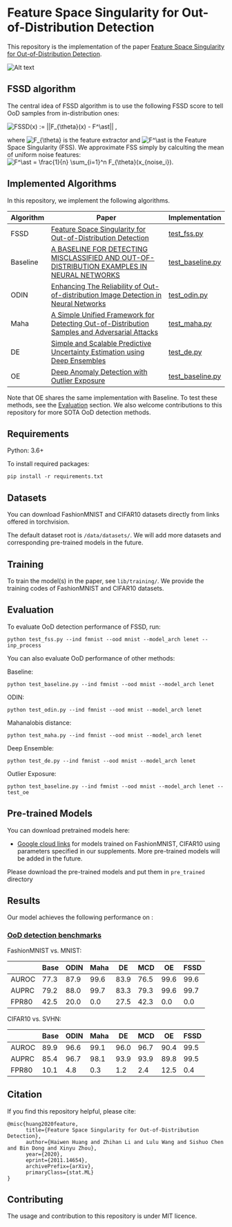 # Feature Space Singularity for Out-of-Distribution Detection

This repository is the implementation of the paper [Feature Space Singularity for Out-of-Distribution Detection](https://arxiv.org/abs/2011.14654). 


![Alt text](pics/fssd_img1.jpg?raw=true "Title")

## FSSD algorithm
The central idea of FSSD algorithm is to use the following FSSD score to tell OoD samples from in-distribution ones:

<!-- ```math
FSSD(x) := ||F_{\theta}(x) - F^\ast|| ,
``` -->
<img src="https://latex.codecogs.com/svg.latex?FSSD(x)&space;:=&space;||F_{\theta}(x)&space;-&space;F^\ast||&space;," title="FSSD(x) := ||F_{\theta}(x) - F^\ast|| ," />

where <img src="https://latex.codecogs.com/svg.latex?F_{\theta}" title="F_{\theta}" /> is the feature extractor and <img src="https://latex.codecogs.com/svg.latex?F^\ast" title="F^\ast" /> is the Feature Space Singularity (FSS). 
We approximate FSS simply by calculting the mean of uniform noise features: <img src="https://latex.codecogs.com/svg.latex?F^\ast&space;=&space;\frac{1}{n}&space;\sum_{i=1}^n&space;F_{\theta}(x_{noise_i})" title="F^\ast = \frac{1}{n} \sum_{i=1}^n F_{\theta}(x_{noise_i})" />.

## Implemented Algorithms
In this repository, we implement the following algorithms. 

| Algorithm | Paper | Implementation |
| --------- | ---------- | -------------- |
| FSSD      |[Feature Space Singularity for Out-of-Distribution Detection](https://arxiv.org/abs/2011.14654)  |   [test_fss.py](test_fss.py)  |
| Baseline  | [A BASELINE FOR DETECTING MISCLASSIFIED AND OUT-OF-DISTRIBUTION EXAMPLES IN NEURAL NETWORKS](https://arxiv.org/pdf/1610.02136.pdf) |  [test_baseline.py](test_baseline.py)   |
| ODIN      | [Enhancing The Reliability of Out-of-distribution Image Detection in Neural Networks](https://arxiv.org/abs/1706.02690) |  [test_odin.py](test_odin.py)  |
| Maha      |  [A Simple Unified Framework for Detecting Out-of-Distribution Samples and Adversarial Attacks](https://arxiv.org/abs/1807.03888)          |  [test_maha.py](test_maha.py)  |
| DE        | [Simple and Scalable Predictive Uncertainty Estimation using Deep Ensembles](https://arxiv.org/abs/1612.01474)  | [test_de.py](test_de.py) |
| OE        |[Deep Anomaly Detection with Outlier Exposure](https://arxiv.org/abs/1812.04606)  |  [test_baseline.py](test_baseline.py)  |

Note that OE shares the same implementation with Baseline. To test these methods, see the [Evaluation](#evaluation) section. We also welcome contributions to this repository for more SOTA OoD detection methods.



## Requirements
Python: 3.6+

To install required packages:

```setup
pip install -r requirements.txt
```

## Datasets
You can download FashionMNIST and CIFAR10 datasets directly from links offered in torchvision. 
<!-- For other datasets, please download the datasets from [this link](https://drive.google.com/datasets).  -->
The default dataset root is `/data/datasets/`.  We will add more datasets and corresponding pre-trained models in the future.

## Training

To train the model(s) in the paper, see `lib/training/`. We provide the training codes of FashionMNIST and CIFAR10 datasets.


<!-- >📋  Describe how to train the models, with example commands on how to train the models in your paper, including the full training procedure and appropriate hyperparameters. -->

## Evaluation

To evaluate OoD detection performance of FSSD, run:

```eval
python test_fss.py --ind fmnist --ood mnist --model_arch lenet --inp_process
```

You can also evaluate OoD performance of other methods:

Baseline:
```eval
python test_baseline.py --ind fmnist --ood mnist --model_arch lenet
```

ODIN:
```eval
python test_odin.py --ind fmnist --ood mnist --model_arch lenet
```
Mahanalobis distance:
```eval
python test_maha.py --ind fmnist --ood mnist --model_arch lenet
```
Deep Ensemble:
```eval
python test_de.py --ind fmnist --ood mnist --model_arch lenet
```
Outlier Exposure:
```eval
python test_baseline.py --ind fmnist --ood mnist --model_arch lenet --test_oe
```

## Pre-trained Models

You can download pretrained models here:

- [Google cloud links](https://drive.google.com/drive/folders/1S-xv1xnvMrYFtCNomKT8w4k3bPSDwucx?usp=sharing) for models trained on FashionMNIST, CIFAR10 using parameters specified in our supplements.  More pre-trained models will be added in the future.

Please download the pre-trained models and put them in `pre_trained` directory


## Results

Our model achieves the following performance on :

### [OoD detection benchmarks](https://paperswithcode.com/task/out-of-distribution-detection)


FashionMNIST vs. MNIST:

|       | Base | ODIN | Maha | DE   | MCD  | OE   | FSSD |
| ----- | ---- | ---- | ---- | ---- | ---- | ---- | ---- |
| AUROC | 77.3 | 87.9 | 99.6 | 83.9 | 76.5 | 99.6 | 99.6 |
| AUPRC | 79.2 | 88.0 | 99.7 | 83.3 | 79.3 | 99.6 | 99.7 |
| FPR80 | 42.5 | 20.0 | 0.0  | 27.5 | 42.3 | 0.0  | 0.0  |
<!-- modified: ODIN, DE-->

CIFAR10 vs. SVHN:

|       | Base | ODIN | Maha | DE   | MCD  | OE   | FSSD |
| ----- | ---- | ---- | ---- | ---- | ---- | ---- | ---- |
| AUROC | 89.9 | 96.6 | 99.1 | 96.0 | 96.7 | 90.4 | 99.5 |
| AUPRC | 85.4 | 96.7 | 98.1 | 93.9 | 93.9 | 89.8 | 99.5 |
| FPR80 | 10.1 | 4.8  | 0.3  | 1.2  | 2.4  | 12.5 | 0.4  |

<!-- modified: ODIN, DE -->


## Citation
If you find this repository helpful, please cite:
```
@misc{huang2020feature,
      title={Feature Space Singularity for Out-of-Distribution Detection}, 
      author={Haiwen Huang and Zhihan Li and Lulu Wang and Sishuo Chen and Bin Dong and Xinyu Zhou},
      year={2020},
      eprint={2011.14654},
      archivePrefix={arXiv},
      primaryClass={stat.ML}
}
```

## Contributing

The usage and contribution to this repository is under MIT licence.

